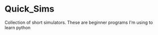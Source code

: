 Quick_Sims
==========

Collection of short simulators. These are beginner programs I'm using to learn python
